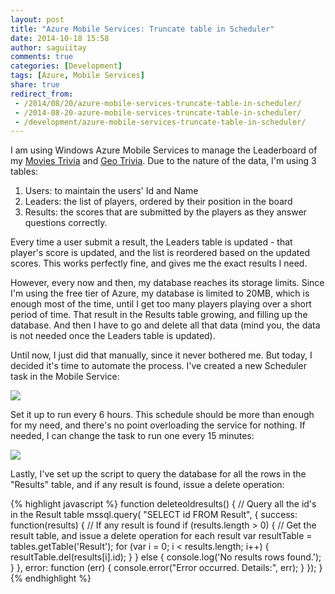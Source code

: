 ```yaml
---
layout: post
title: "Azure Mobile Services: Truncate table in Scheduler"
date: 2014-10-18 15:58
author: saguiitay
comments: true
categories: [Development]
tags: [Azure, Mobile Services]
share: true
redirect_from:
 - /2014/08/20/azure-mobile-services-truncate-table-in-scheduler/
 - /2014-08-20-azure-mobile-services-truncate-table-in-scheduler/
 - /development/azure-mobile-services-truncate-table-in-scheduler/
---
```

I am using Windows Azure Mobile Services to manage the Leaderboard of my [Movies Trivia]({{site.url}}/windows-phone/movies-trivia) and [Geo Trivia]({{site.url}}/windows-phone/geo-trivia).
Due to the nature of the data, I'm using 3 tables:

1. Users: to maintain the users' Id and Name
2. Leaders: the list of players, ordered by their position in the board
3. Results: the scores that are submitted by the players as they answer questions correctly.

Every time a user submit a result, the Leaders table is updated - that player's score is updated, and the list is reordered based on the updated scores. This works
perfectly fine, and gives me the exact results I need.

However, every now and then, my database reaches its storage limits. Since I'm using the free tier of Azure, my database is limited to 20MB, which is enough most
of the time, until I get too many players playing over a short period of time. That result in the Results table growing, and filling up the database. And then I have
to go and delete all that data (mind you, the data is not needed once the Leaders table is updated).

Until now, I just did that manually, since it never bothered me. But today, I decided it's time to automate the process. I've created a new Scheduler task in the
Mobile Service:

![]({{site.url}}/images/azure-mobile-scheduler-task.PNG)

Set it up to run every 6 hours. This schedule should be more than enough for my need, and there's no point overloading the service for nothing. If needed, I can
change the task to run one every 15 minutes:

![]({{site.url}}/images/azure-mobile-scheduler.PNG)

Lastly, I've set up the script to query the database for all the rows in the "Results" table, and if any result is found, issue a delete operation:

{% highlight javascript %}
function deleteoldresults() {
    // Query all the id's in the Result table
    mssql.query(
        "SELECT id FROM Result",
        {
            success: function(results) {
				// If any result is found
                if (results.length > 0) {
					// Get the result table, and issue a delete operation for each result
					var resultTable = tables.getTable('Result');
                    for (var i = 0; i < results.length; i++) {
                        resultTable.del(results[i].id);
                    }
                } else {
                    console.log('No results rows found.');
                }
            },
            error: function (err)
            {
                console.error("Error occurred. Details:", err);
            }
        });
}
{% endhighlight %}
